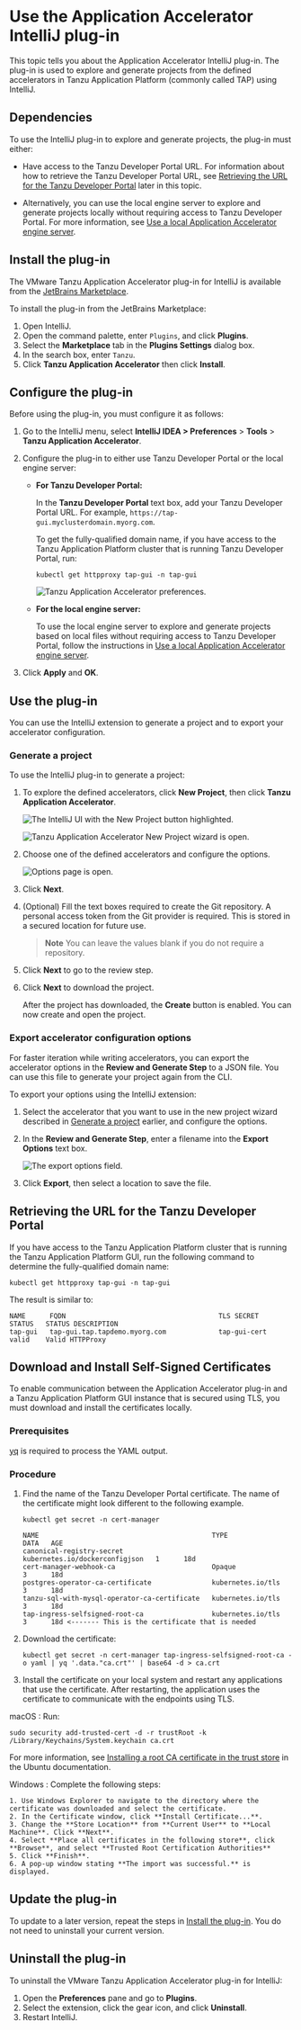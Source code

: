 # Use the Application Accelerator IntelliJ plug-in

This topic tells you about the Application Accelerator IntelliJ plug-in. The plug-in is used to
explore and generate projects from the defined accelerators in Tanzu Application Platform
(commonly called TAP) using IntelliJ.

## <a id="dependencies"></a> Dependencies

To use the IntelliJ plug-in to explore and generate projects, the plug-in must either:

- Have access to the Tanzu Developer Portal URL.
  For information about how to retrieve the Tanzu Developer Portal URL, see
  [Retrieving the URL for the Tanzu Developer Portal](#fqdn-tap-gui-url) later in this topic.

- Alternatively, you can use the local engine server to explore and generate projects locally
  without requiring access to Tanzu Developer Portal. For more information, see
  [Use a local Application Accelerator engine server](creating-accelerators/using-local-engine-server.hbs.md).

## <a id="intellij-install"></a> Install the plug-in

The VMware Tanzu Application Accelerator plug-in for IntelliJ is available from the
[JetBrains Marketplace](https://plugins.jetbrains.com/plugin/23645-tanzu-application-accelerator).

To install the plug-in from the JetBrains Marketplace:

1. Open IntelliJ.
2. Open the command palette, enter `Plugins`, and click **Plugins**.
3. Select the **Marketplace** tab in the **Plugins Settings** dialog box.
4. In the search box, enter `Tanzu`.
5. Click **Tanzu Application Accelerator** then click **Install**.

## <a id="intellij-conf-plugin"></a> Configure the plug-in

Before using the plug-in, you must configure it as follows:

1. Go to the IntelliJ menu, select **IntelliJ IDEA > Preferences** > **Tools** > **Tanzu Application Accelerator**.

2. Configure the plug-in to either use Tanzu Developer Portal or the local engine server:

    - **For Tanzu Developer Portal:**

        In the **Tanzu Developer Portal** text box, add your Tanzu Developer Portal URL.
        For example, `https://tap-gui.myclusterdomain.myorg.com`.

        To get the fully-qualified domain name, if you have access to the Tanzu Application Platform
        cluster that is running Tanzu Developer Portal, run:

        ```console
        kubectl get httpproxy tap-gui -n tap-gui
        ```

        ![Tanzu Application Accelerator preferences.](../images/app-accelerator/intellij/app-accelerators-intellij-preferences.png)

    - **For the local engine server:**

      To use the local engine server to explore and generate projects based on local files without
      requiring access to Tanzu Developer Portal, follow the instructions in
      [Use a local Application Accelerator engine server](creating-accelerators/using-local-engine-server.hbs.md).

3. Click **Apply** and **OK**.

## <a id="intellij-using-the-plugin"></a> Use the plug-in

You can use the IntelliJ extension to generate a project and to export your accelerator configuration.

### <a id="generate-project"></a> Generate a project

To use the IntelliJ plug-in to generate a project:

1. To explore the defined accelerators, click **New Project**, then click **Tanzu Application Accelerator**.

   ![The IntelliJ UI with the New Project button highlighted.](../images/app-accelerator/intellij/app-accelerators-intellij-new-project.png)

   ![Tanzu Application Accelerator New Project wizard is open.](../images/app-accelerator/intellij/app-accelerators-intellij-accelerator-list.png)

1. Choose one of the defined accelerators and configure the options.

   ![Options page is open.](../images/app-accelerator/intellij/app-accelerators-intellij-options.png)

1. Click **Next**.

1. (Optional) Fill the text boxes required to create the Git repository. A personal access token from the Git
   provider is required. This is stored in a secured location for future use.

    > **Note** You can leave the values blank if you do not require a repository.

1. Click **Next** to go to the review step.

1. Click **Next** to download the project.

    After the project has downloaded, the **Create** button is enabled. You can now create
    and open the project.

### <a id="export-options"></a> Export accelerator configuration options

For faster iteration while writing accelerators, you can export the accelerator options in the
**Review and Generate Step** to a JSON file. You can use this file to generate your project again from the CLI.

To export your options using the IntelliJ extension:

1. Select the accelerator that you want to use in the new project wizard described in
   [Generate a project](#generate-project) earlier, and configure the options.

1. In the **Review and Generate Step**, enter a filename into the **Export Options** text box.

    ![The export options field.](../images/app-accelerator/intellij/export-options-intellij.png)

1. Click **Export**, then select a location to save the file.

## <a id="fqdn-tap-gui-url"></a> Retrieving the URL for the Tanzu Developer Portal

If you have access to the Tanzu Application Platform cluster that is running the Tanzu Application
Platform GUI, run the following command to determine the fully-qualified domain name:

```console
kubectl get httpproxy tap-gui -n tap-gui
```

The result is similar to:

```console
NAME      FQDN                                      TLS SECRET     STATUS   STATUS DESCRIPTION
tap-gui   tap-gui.tap.tapdemo.myorg.com             tap-gui-cert   valid    Valid HTTPProxy
```

## <a id="dl-ins-ss-certs"></a>Download and Install Self-Signed Certificates

To enable communication between the Application Accelerator plug-in and a Tanzu Application Platform
GUI instance that is secured using TLS, you must download and install the certificates locally.

### Prerequisites

[yq](https://github.com/mikefarah/yq) is required to process the YAML output.

### Procedure

1. Find the name of the Tanzu Developer Portal certificate. The name of the certificate
might look different to the following example.

    ```console
    kubectl get secret -n cert-manager
    ```

    ```console
    NAME                                           TYPE                             DATA   AGE
    canonical-registry-secret                      kubernetes.io/dockerconfigjson   1      18d
    cert-manager-webhook-ca                        Opaque                           3      18d
    postgres-operator-ca-certificate               kubernetes.io/tls                3      18d
    tanzu-sql-with-mysql-operator-ca-certificate   kubernetes.io/tls                3      18d
    tap-ingress-selfsigned-root-ca                 kubernetes.io/tls                3      18d <------- This is the certificate that is needed
    ```

2. Download the certificate:

    ```console
    kubectl get secret -n cert-manager tap-ingress-selfsigned-root-ca -o yaml | yq '.data."ca.crt"' | base64 -d > ca.crt
    ```

3. Install the certificate on your local system and restart any applications that use
the certificate. After restarting, the application uses the certificate
to communicate with the endpoints using TLS.

  macOS
  : Run:

  ```console
  sudo security add-trusted-cert -d -r trustRoot -k /Library/Keychains/System.keychain ca.crt
  ```

  For more information, see [Installing a root CA certificate in the trust store](https://ubuntu.com/server/docs/security-trust-store) in the Ubuntu documentation.

  Windows
  : Complete the following steps:

    1. Use Windows Explorer to navigate to the directory where the certificate was downloaded and select the certificate.
    2. In the Certificate window, click **Install Certificate...**.
    3. Change the **Store Location** from **Current User** to **Local Machine**. Click **Next**.
    4. Select **Place all certificates in the following store**, click **Browse**, and select **Trusted Root Certification Authorities**
    5. Click **Finish**.
    6. A pop-up window stating **The import was successful.** is displayed.

## <a id="update"></a> Update the plug-in

To update to a later version, repeat the steps in [Install the plug-in](#intellij-install).
You do not need to uninstall your current version.

## <a id="uninstall"></a> Uninstall the plug-in

To uninstall the VMware Tanzu Application Accelerator plug-in for IntelliJ:

1. Open the **Preferences** pane and go to **Plugins**.
2. Select the extension, click the gear icon, and click **Uninstall**.
3. Restart IntelliJ.
